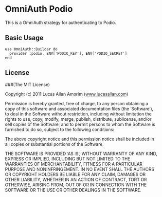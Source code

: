 # OmniAuth Podio

This is a OmniAuth strategy for authenticating to Podio.

## Basic Usage

    use OmniAuth::Builder do
      provider :podio, ENV['PODIO_KEY'], ENV['PODIO_SECRET']
    end

## License

###(The MIT License)

Copyright (c) 2011 Lucas Allan Amorim (www.lucasallan.com)

Permission is hereby granted, free of charge, to any person obtaining a copy of this software and associated documentation files (the ‘Software’), to deal in the Software without restriction, including without limitation the rights to use, copy, modify, merge, publish, distribute, sublicense, and/or sell copies of the Software, and to permit persons to whom the Software is furnished to do so, subject to the following conditions:

The above copyright notice and this permission notice shall be included in all copies or substantial portions of the Software.

THE SOFTWARE IS PROVIDED ‘AS IS’, WITHOUT WARRANTY OF ANY KIND, EXPRESS OR IMPLIED, INCLUDING BUT NOT LIMITED TO THE WARRANTIES OF MERCHANTABILITY, FITNESS FOR A PARTICULAR PURPOSE AND NONINFRINGEMENT. IN NO EVENT SHALL THE AUTHORS OR COPYRIGHT HOLDERS BE LIABLE FOR ANY CLAIM, DAMAGES OR OTHER LIABILITY, WHETHER IN AN ACTION OF CONTRACT, TORT OR OTHERWISE, ARISING FROM, OUT OF OR IN CONNECTION WITH THE SOFTWARE OR THE USE OR OTHER DEALINGS IN THE SOFTWARE.